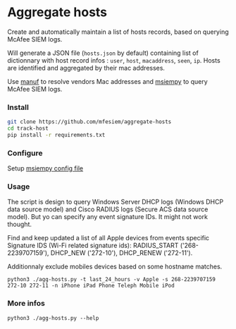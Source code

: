 # Aggregate hosts

Create and automatically maintain a list of hosts records, based on querying McAfee SIEM logs.

Will generate a JSON file (`hosts.json` by default) containing list of dictionnary with host record infos : `user`, `host`, `macaddress`, `seen`, `ip`. Hosts are identified and aggregated by their mac addresses.

Use [manuf](https://github.com/coolbho3k/manuf) to resolve vendors Mac addresses and [msiempy](https://github.com/mfesiem/msiempy) to query McAfee SIEM logs.

### Install

```bash
git clone https://github.com/mfesiem/aggregate-hosts
cd track-host
pip install -r requirements.txt
```

### Configure

Setup [msiempy config file](https://github.com/mfesiem/msiempy#authentication-and-configuration-setup)


### Usage

The script is design to query Windows Server DHCP logs (Windows DHCP data source model) and Cisco RADIUS logs (Secure ACS data source model). But yo can specify any event signature IDs. It might not work thought.

Find and keep updated a list of all Apple devices from events specific Signature IDS (Wi-Fi related signature ids): RADIUS_START ('268-2239707159'), DHCP_NEW ('272-10'), DHCP_RENEW ('272-11').  

Additionnaly exclude mobiles devices based on some hostname matches.

```
python3 ./agg-hosts.py -t last_24_hours -v Apple -s 268-2239707159 272-10 272-11 -n iPhone iPad Phone Teleph Mobile iPod
```

### More infos

```
python3 ./agg-hosts.py --help
```
